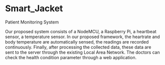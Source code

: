 # Smart_Jacket
Patient Monitoring System

Our proposed system consists of a NodeMCU, a Raspberry Pi, a heartbeat sensor, a temperature sensor. In our proposed framework, the heartrate and body temperature are automatically sensed, the readings are recorded continuously. Finally, after processing the collected data, these data are sent to the server through the existing Local Area Network. The doctors can check the health condition parameter through a web application.

